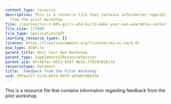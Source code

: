 ```yaml
---
content_type: resource
description: This is a resource file that contains information regarding feedback
  from the pilot workshop.
file: /courses/res-2-005-girls-who-build-make-your-own-wearables-workshop-spring-2015/39faa72f5c1904fd8079a65dbfd863f8_MITRES_2_005S15_Feed.pdf
file_size: 173490
file_type: application/pdf
learning_resource_types: []
license: https://creativecommons.org/licenses/by-nc-sa/4.0/
ocw_type: OCWFile
parent_title: Host Your Own Workshop
parent_type: SupplementalResourceSection
parent_uid: 0fc487ac-b653-029f-8b26-7f919501013d
resourcetype: Document
title: 'Feedback from the Pilot Workshop '
uid: 39faa72f-5c19-04fd-8079-a65dbfd863f8
---
```

This is a resource file that contains information regarding feedback from the pilot workshop.
